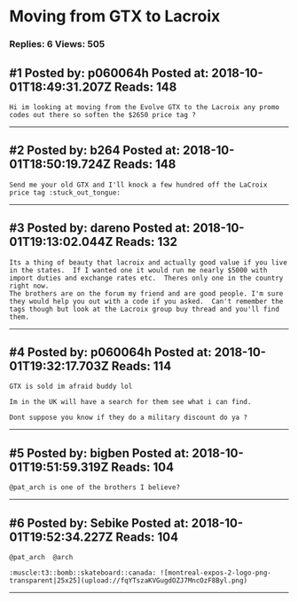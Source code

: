 # Moving from GTX to Lacroix

### Replies: 6 Views: 505

## \#1 Posted by: p060064h Posted at: 2018-10-01T18:49:31.207Z Reads: 148

```
Hi im looking at moving from the Evolve GTX to the Lacroix any promo codes out there so soften the $2650 price tag ?
```

---
## \#2 Posted by: b264 Posted at: 2018-10-01T18:50:19.724Z Reads: 148

```
Send me your old GTX and I'll knock a few hundred off the LaCroix price tag :stuck_out_tongue:
```

---
## \#3 Posted by: dareno Posted at: 2018-10-01T19:13:02.044Z Reads: 132

```
Its a thing of beauty that lacroix and actually good value if you live in the states.  If I wanted one it would run me nearly $5000 with import duties and exchange rates etc.  Theres only one in the country right now.  
The brothers are on the forum my friend and are good people. I'm sure they would help you out with a code if you asked.  Can't remember the tags though but look at the Lacroix group buy thread and you'll find them.
```

---
## \#4 Posted by: p060064h Posted at: 2018-10-01T19:32:17.703Z Reads: 114

```
GTX is sold im afraid buddy lol

Im in the UK will have a search for them see what i can find.

Dont suppose you know if they do a military discount do ya ?
```

---
## \#5 Posted by: bigben Posted at: 2018-10-01T19:51:59.319Z Reads: 104

```
@pat_arch is one of the brothers I believe?
```

---
## \#6 Posted by: Sebike Posted at: 2018-10-01T19:52:34.227Z Reads: 104

```
@pat_arch  @arch

:muscle:t3::bomb::skateboard::canada: ![montreal-expos-2-logo-png-transparent|25x25](upload://fqYTszaKVGugdOZJ7MncOzF8Byl.png)
```

---
